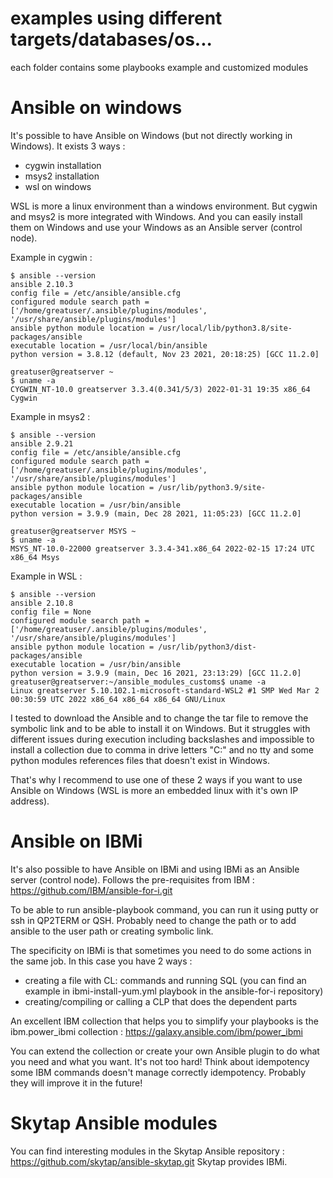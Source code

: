 # examples using different targets/databases/os...

each folder contains some playbooks example and customized modules

# Ansible on windows

It's possible to have Ansible on Windows (but not directly working in Windows). It exists 3 ways :

- cygwin installation
- msys2 installation
- wsl on windows

WSL is more a linux environment than a windows environment. But cygwin and msys2 is more integrated with Windows. And you can easily install them on Windows and use your Windows as an Ansible server (control node).

Example in cygwin :

    $ ansible --version
    ansible 2.10.3
    config file = /etc/ansible/ansible.cfg
    configured module search path = ['/home/greatuser/.ansible/plugins/modules', '/usr/share/ansible/plugins/modules']
    ansible python module location = /usr/local/lib/python3.8/site-packages/ansible
    executable location = /usr/local/bin/ansible
    python version = 3.8.12 (default, Nov 23 2021, 20:18:25) [GCC 11.2.0]

    greatuser@greatserver ~
    $ uname -a
    CYGWIN_NT-10.0 greatserver 3.3.4(0.341/5/3) 2022-01-31 19:35 x86_64 Cygwin

Example in msys2 :

    $ ansible --version
    ansible 2.9.21
    config file = /etc/ansible/ansible.cfg
    configured module search path = ['/home/greatuser/.ansible/plugins/modules', '/usr/share/ansible/plugins/modules']
    ansible python module location = /usr/lib/python3.9/site-packages/ansible
    executable location = /usr/bin/ansible
    python version = 3.9.9 (main, Dec 28 2021, 11:05:23) [GCC 11.2.0]

    greatuser@greatserver MSYS ~
    $ uname -a
    MSYS_NT-10.0-22000 greatserver 3.3.4-341.x86_64 2022-02-15 17:24 UTC x86_64 Msys

Example in WSL :

    $ ansible --version
    ansible 2.10.8
    config file = None
    configured module search path = ['/home/greatuser/.ansible/plugins/modules', '/usr/share/ansible/plugins/modules']
    ansible python module location = /usr/lib/python3/dist-packages/ansible
    executable location = /usr/bin/ansible
    python version = 3.9.9 (main, Dec 16 2021, 23:13:29) [GCC 11.2.0]
    greatuser@greatserver:~/ansible_modules_customs$ uname -a
    Linux greatserver 5.10.102.1-microsoft-standard-WSL2 #1 SMP Wed Mar 2 00:30:59 UTC 2022 x86_64 x86_64 x86_64 GNU/Linux

I tested to download the Ansible and to change the tar file to remove the symbolic link and to be able to install it on Windows. But it struggles with different issues during execution including backslashes and impossible to install a collection due to comma in drive letters "C:\" and no tty and some python modules references files that doesn't exist in Windows.

That's why I recommend to use one of these 2 ways if you want to use Ansible on Windows (WSL is more an embedded linux with it's own IP address).

# Ansible on IBMi

It's also possible to have Ansible on IBMi and using IBMi as an Ansible server (control node). Follows the pre-requisites from IBM :
https://github.com/IBM/ansible-for-i.git

To be able to run ansible-playbook command, you can run it using putty or ssh in QP2TERM or QSH. Probably need to change the path or to add ansible to the user path or creating symbolic link.

The specificity on IBMi is that sometimes you need to do some actions in the same job. In this case you have 2 ways :

- creating a file with CL: commands and running SQL (you can find an example in ibmi-install-yum.yml playbook in the ansible-for-i repository)
- creating/compiling or calling a CLP that does the dependent parts

An excellent IBM collection that helps you to simplify your playbooks is the ibm.power_ibmi collection : https://galaxy.ansible.com/ibm/power_ibmi

You can extend the collection or create your own Ansible plugin to do what you need and what you want. It's not too hard! Think about idempotency some IBM commands doesn't manage correctly idempotency. Probably they will improve it in the future!

# Skytap Ansible modules

You can find interesting modules in the Skytap Ansible repository : https://github.com/skytap/ansible-skytap.git
Skytap provides IBMi.
